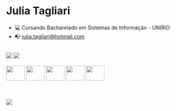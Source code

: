 <h1> Julia Tagliari </h1>

- 💻 Cursando Bacharelado em Sistemas de Informação - UNIRIO
- 📭 julia.tagliari@hotmail.com

##

<div>
    <img heigth="180em" src="https://github-readme-stats.vercel.app/api?username=julia-tagliari&show_icons=true&theme=radical">
    <img heigth="180em" src="https://github-readme-stats.vercel.app/api/top-langs/?username=julia-tagliari&theme=radical&layout=donut">
</div>

<div style="display: inline-block"><br>
    <img aling="center" height="40" width="50" alt="" src="https://cdn.jsdelivr.net/gh/devicons/devicon/icons/html5/html5-original.svg">
    <img aling="center" height="40" width="50" alt="" src="https://cdn.jsdelivr.net/gh/devicons/devicon/icons/css3/css3-original.svg">
    <img aling="center" height="40" width="50" alt="" src="https://cdn.jsdelivr.net/gh/devicons/devicon/icons/javascript/javascript-original.svg">
    <img aling="center" height="40" width="50" alt="" src="https://cms-informatic.com/wp-content/uploads/2020/01/logo-langage-C.png">
    <img aling ="center" height="40" width="50" alt="" src="https://cdn-icons-png.flaticon.com/512/226/226777.png">
</div>

##

<div style="display: inline-block"><br>
    <a href="https://www.linkedin.com/in/julia-tagliari-577a1925b/"> <img src="https://img.shields.io/badge/LinkedIn-0077B5?style=for-the-badge&logo=linkedin&logoColor=white"> </a>
</div>
